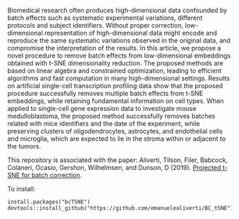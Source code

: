 Biomedical research often produces high-dimensional data confounded by batch effects such as systematic experimental variations, different protocols and subject identifiers. Without proper correction, low-dimensional representation of high-dimensional data might encode and reproduce the same systematic variations observed in the original data, and compromise the interpretation of the results. In this article, we propose a novel procedure to remove batch effects from low-dimensional embeddings obtained with t-SNE dimensionality reduction. The proposed methods are based on linear algebra and constrained optimization, leading to efficient algorithms and fast computation in many high-dimensional settings. Results on artificial single-cell transcription profiling data show that the proposed procedure successfully removes multiple batch effects from t-SNE embeddings, while retaining fundamental information on cell types. When applied to single-cell gene expression data to investigate mouse medulloblastoma, the proposed method successfully removes batches related with mice identifiers and the date of the experiment, while preserving clusters of oligodendrocytes, astrocytes, and endothelial cells and microglia, which are expected to lie in the stroma within or adjacent to the tumors.

This repository is associated with the paper: Aliverti, Tilson, Filer, Babcock, Colaneri, Ocasio, Gershon, Wilhelmsen, and Dunson, D (2019). [Projected t-SNE for batch correction](https://arxiv.org/abs/1911.06708).

To install:
```
install.packages("bcTSNE")
devtools::install_github("https://github.com/emanuelealiverti/BC_tSNE")
```
